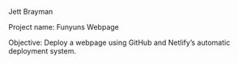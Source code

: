 Jett Brayman

Project name:
Funyuns Webpage

Objective:
Deploy a webpage using GitHub and Netlify’s automatic deployment system.